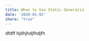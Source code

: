 ```yaml
---
title: When to Use Static Generatio
date: '2020-01-02'
share: "true"
---
```

dfdff 
hjdhjhdjfhdjfh 
